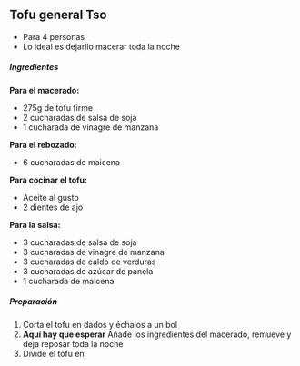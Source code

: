 ## Tofu general Tso

* Para 4 personas
* Lo ideal es dejarllo macerar toda la noche

##### Ingredientes

**Para el macerado:**
* 275g de tofu firme
* 2 cucharadas de salsa de soja
* 1 cucharada de vinagre de manzana

**Para el rebozado:**
* 6 cucharadas de maicena

**Para cocinar el tofu:**
* Aceite al gusto
* 2 dientes de ajo

**Para la salsa:**

* 3 cucharadas de salsa de soja
* 3 cucharadas de vinagre de manzana
* 3 cucharadas de caldo de verduras
* 3 cucharadas de azúcar de panela
* 1 cucharada de maicena

##### Preparación

1. Corta el tofu en dados y échalos a un bol
2. **Aquí hay que esperar** Añade los ingredientes del macerado, remueve y deja reposar toda la noche
3. Divide el tofu en 